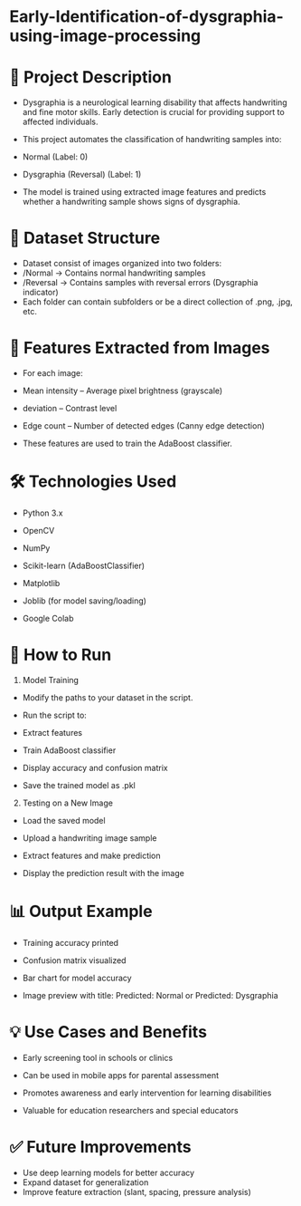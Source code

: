 # Early-Identification-of-dysgraphia-using-image-processing

# 📌 Project Description
* Dysgraphia is a neurological learning disability that affects handwriting and fine motor skills. Early detection is crucial for providing support to affected individuals.

* This project automates the classification of handwriting samples into:

 * Normal (Label: 0)

* Dysgraphia (Reversal) (Label: 1)

* The model is trained using extracted image features and predicts whether a handwriting sample shows signs of dysgraphia.

# 📁 Dataset Structure
* Dataset  consist of images organized into two folders:
* /Normal       → Contains normal handwriting samples
* /Reversal     → Contains samples with reversal errors (Dysgraphia indicator)
* Each folder can contain subfolders or be a direct collection of .png, .jpg, etc.

# 🧪 Features Extracted from Images
* For each image:

* Mean intensity – Average pixel brightness (grayscale)

*  deviation – Contrast level

* Edge count – Number of detected edges (Canny edge detection)

* These features are used to train the AdaBoost classifier.

# 🛠️ Technologies Used
* Python 3.x

* OpenCV

* NumPy

* Scikit-learn (AdaBoostClassifier)

* Matplotlib

* Joblib (for model saving/loading)

* Google Colab 

# 🚀 How to Run

1. Model Training
* Modify the paths to your dataset in the script.

* Run the script to:

* Extract features

* Train AdaBoost classifier

* Display accuracy and confusion matrix

* Save the trained model as .pkl

2. Testing on a New Image
* Load the saved model

* Upload a handwriting image sample

* Extract features and make prediction

* Display the prediction result with the image

# 📊 Output Example
* Training accuracy printed

* Confusion matrix visualized

* Bar chart for model accuracy

* Image preview with title: Predicted: Normal or Predicted: Dysgraphia

# 💡 Use Cases and Benefits
* Early screening tool in schools or clinics

* Can be used in mobile apps for parental assessment

* Promotes awareness and early intervention for learning disabilities

* Valuable for education researchers and special educators

# ✅ Future Improvements
* Use deep learning models for better accuracy
* Expand dataset for generalization
* Improve feature extraction (slant, spacing, pressure analysis)
